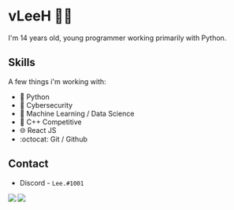 # vLeeH 👨‍💻 
I'm 14 years old, young programmer working primarily with Python.

## Skills 
A few things i'm working with:
- 🐍 Python 
- 👥 Cybersecurity
- 🤖 Machine Learning  /  Data Science
- 🔧 C++ Competitive 
- 🌐 React JS
- :octocat: Git / Github

## Contact 
- Discord - `Lee.#1001` <br>

<img align="left" src="https://github-readme-stats.vercel.app/api?username=vLeeH&count_private=true&line_height=21&show_icons=true&theme=dark"/>
<img align="left" src="https://github-readme-stats.vercel.app/api/top-langs/?username=vLeeH&layout=compact&card_width=250&theme=dark"/>
